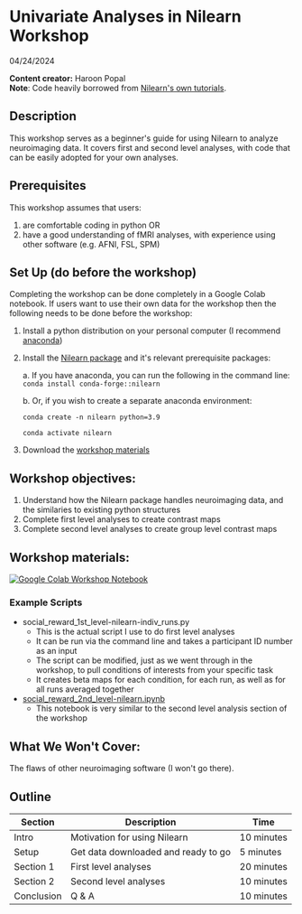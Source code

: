 # Univariate Analyses in Nilearn Workshop
04/24/2024

__**Content creator:**__ Haroon Popal \
**Note**: Code heavily borrowed from [Nilearn's own tutorials](https://nilearn.github.io/dev/auto_examples/04_glm_first_level/index.html). 

## Description
This workshop serves as a beginner's guide for using Nilearn to analyze neuroimaging data. It covers first and second level analyses, with code that can be easily adopted for your own analyses.


## Prerequisites
This workshop assumes that users:
1. are comfortable coding in python OR
2. have a good understanding of fMRI analyses, with experience using other software (e.g. AFNI, FSL, SPM)
   
## Set Up (do before the workshop)
Completing the workshop can be done completely in a Google Colab notebook. If users want to use their own data for the workshop then the following needs to be done before the workshop:

1. Install a python distribution on your personal computer (I recommend [anaconda](https://www.anaconda.com/download/))
2. Install the [Nilearn package](https://nilearn.github.io/dev/quickstart.html#quickstart) and it's relevant prerequisite packages:

   a. If you have anaconda, you can run the following in the command line: `conda install conda-forge::nilearn`
   
   b. Or, if you wish to create a separate anaconda environment:
   
      `conda create -n nilearn python=3.9`
   
      `conda activate nilearn`
   
4. Download the [workshop materials](https://github.com/hspopal/tutorials/archive/refs/heads/main.zip)
    
## Workshop objectives:
1. Understand how the Nilearn package handles neuroimaging data, and the similaries to existing python structures
2. Complete first level analyses to create contrast maps
3. Complete second level analyses to create group level contrast maps

## Workshop materials:
[![Google Colab Workshop Notebook](https://colab.research.google.com/assets/colab-badge.svg)](https://colab.research.google.com/github/hspopal/tutorials/blob/main/neuroimaging/univariate_analyses/univariate_analyses.ipynb)

### Example Scripts
- social_reward_1st_level-nilearn-indiv_runs.py
   - This is the actual script I use to do first level analyses
   - It can be run via the command line and takes a participant ID number as an input
   - The script can be modified, just as we went through in the workshop, to pull conditions of interests from your specific task
   - It creates beta maps for each condition, for each run, as well as for all runs averaged together
- [social_reward_2nd_level-nilearn.ipynb](https://hspopal.github.com/tutorials/neuroimaging/univariate_analyses/social_reward_2nd_level-nilearn.html)
   - This notebook is very similar to the second level analysis section of the workshop

## What We Won't Cover:
The flaws of other neuroimaging software (I won't go there). 

## Outline
| Section | Description | Time |
| --- | --- | --- |
| Intro | Motivation for using Nilearn | 10 minutes |
| Setup | Get data downloaded and ready to go | 5 minutes |
| Section 1 | First level analyses | 20 minutes |
| Section 2 | Second level analyses| 10 minutes |
| Conclusion |  Q & A | 10 minutes |
